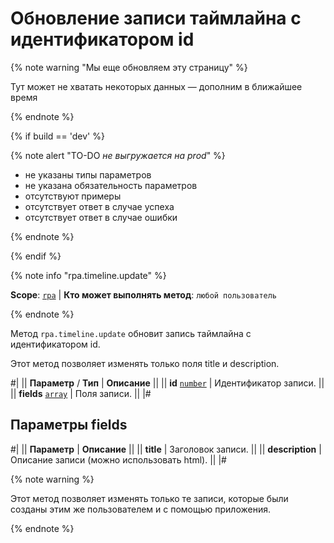 # Обновление записи таймлайна с идентификатором id

{% note warning "Мы еще обновляем эту страницу" %}

Тут может не хватать некоторых данных — дополним в ближайшее время

{% endnote %}

{% if build == 'dev' %}

{% note alert "TO-DO _не выгружается на prod_" %}

- не указаны типы параметров
- не указана обязательность параметров
- отсутствуют примеры
- отсутствует ответ в случае успеха
- отсутствует ответ в случае ошибки

{% endnote %}

{% endif %}

{% note info "rpa.timeline.update" %}

**Scope**: [`rpa`](../../../scopes/permissions.md) | **Кто может выполнять метод**: `любой пользователь`

{% endnote %}

Метод `rpa.timeline.update` обновит запись таймлайна с идентификатором id.

Этот метод позволяет изменять только поля title и description.

#|
|| **Параметр** / **Тип** | **Описание** ||
|| **id** 
[`number`](../../../data-types.md) | Идентификатор записи. ||
|| **fields** 
[`array`](../../../data-types.md) | Поля записи. ||
|#

## Параметры fields

#|
|| **Параметр** | **Описание** ||
|| **title** | Заголовок записи. ||
|| **description** | Описание записи (можно использовать html). ||
|#

{% note warning %}

Этот метод позволяет изменять только те записи, которые были созданы этим же пользователем и с помощью приложения.

{% endnote %}